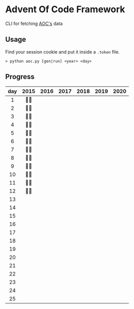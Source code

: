 # Advent Of Code Framework

CLI for fetching [AOC's](https://adventofcode.com/about) data

## Usage

Find your session cookie and put it inside a `.token` file.

```
> python aoc.py [gen|run] <year> <day>
```

## Progress

| day | 2015 | 2016 | 2017 | 2018 | 2019 | 2020 |
| :-: | :--: | :--: | :--: | :--: | :--: | :--: |
|  1  | 🌟🌟 |      |      |      |      |      |
|  2  | 🌟🌟 |      |      |      |      |      |
|  3  | 🌟🌟 |      |      |      |      |      |
|  4  | 🌟🌟 |      |      |      |      |      |
|  5  | 🌟🌟 |      |      |      |      |      |
|  6  | 🌟🌟 |      |      |      |      |      |
|  7  | 🌟🌟 |      |      |      |      |      |
|  8  | 🌟🌟 |      |      |      |      |      |
|  9  | 🌟🌟 |      |      |      |      |      |
| 10  | 🌟🌟 |      |      |      |      |      |
| 11  | 🌟🌟 |      |      |      |      |      |
| 12  | 🌟🌟 |      |      |      |      |      |
| 13  |      |      |      |      |      |      |
| 14  |      |      |      |      |      |      |
| 15  |      |      |      |      |      |      |
| 16  |      |      |      |      |      |      |
| 17  |      |      |      |      |      |      |
| 18  |      |      |      |      |      |      |
| 19  |      |      |      |      |      |      |
| 20  |      |      |      |      |      |      |
| 21  |      |      |      |      |      |      |
| 22  |      |      |      |      |      |      |
| 23  |      |      |      |      |      |      |
| 24  |      |      |      |      |      |      |
| 25  |      |      |      |      |      |      |
